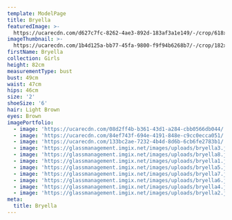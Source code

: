 ```yaml
---
template: ModelPage
title: Bryella
featuredImage: >-
  https://ucarecdn.com/d627c7fc-8262-4ae3-892d-183af3a1e149/-/crop/618x437/0,0/-/preview/
imageThumbnail: >-
  https://ucarecdn.com/1b4d125a-bb77-45fa-9800-f9f94b6268b7/-/crop/182x225/250,100/-/preview/
firstName: Bryella
collection: Girls
height: 82cm
measurementType: bust
bust: 49cm
waist: 47cm
hips: 46cm
size: '2'
shoeSize: '6'
hair: Light Brown
eyes: Brown
imagePortfolio:
  - image: 'https://ucarecdn.com/08d2ff4b-b361-43d1-a284-cbb0566db044/'
  - image: 'https://ucarecdn.com/84ef743f-694e-4191-848e-c9cc0ecca051/'
  - image: 'https://ucarecdn.com/133bc2ae-7232-4b4d-8d6b-6cb6fe2783b1/'
  - image: 'https://glassmanagement.imgix.net/images/uploads/bryella3.jpeg'
  - image: 'https://glassmanagement.imgix.net/images/uploads/bryella8.jpeg'
  - image: 'https://glassmanagement.imgix.net/images/uploads/bryella1.jpeg'
  - image: 'https://glassmanagement.imgix.net/images/uploads/bryella5.jpeg'
  - image: 'https://glassmanagement.imgix.net/images/uploads/bryella7.jpeg'
  - image: 'https://glassmanagement.imgix.net/images/uploads/bryella6.jpeg'
  - image: 'https://glassmanagement.imgix.net/images/uploads/bryella4.jpeg'
  - image: 'https://glassmanagement.imgix.net/images/uploads/bryella2.jpeg'
meta:
  title: Bryella
---
```


